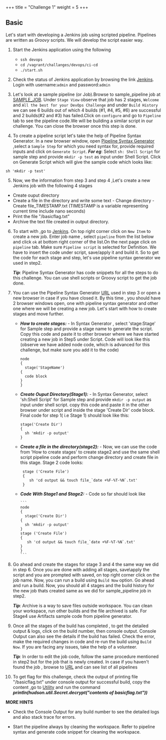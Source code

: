 +++
title = "Challenge 1"
weight = 5
+++

## Basic
Let's start with developing a Jenkins job using scripted pipeline. Pipelines are written as _Groovy_ scripts. We will develop the script easier way.

1. Start the Jenkins application using the following

    - `ssh devops`
    - `cd /vagrant/challanges/devops/ci-cd`
    - `./start.sh`

2. Check the status of Jenkins application by browsing the link [Jenkins](http://192.168.33.10/). Login with username:`admin` and password:`admin`

3. Let's look at a sample pipeline (or Job).Browse to sample_pipeline job at [SAMPLE_JOB]( http://192.168.33.10/job/SAMPLE_PIPELINE/). Under `Stage View` observe that job has 2 stages, `Welcome` and `All the best for your DevOps Challenge` and under `Build History` we can see 6 builds out of which 4 builds (#1, #4, #5, #6) are successful and 2 builds(#2 and #3) has failed.Click on `configure` and go to `Pipeline` tab to see the pipeline code.We will be building a similar script in our challenge. You can close the browser once this step is done.

4. To create a pipeline script let's take the help of Pipeline Syntax Generator. In a new browser window, open        [Pipeline Syntax Generator](http://192.168.33.10/job/SAMPLE_PIPELINE/pipeline-syntax/) ,select a `Sample Step`
   for which you need syntax for, provide required inputs and click on `Generate Script`. _**For eg**_: Select `sh: Shell Script` for sample step and provide `mkdir -p test` as input under Shell Script. Click on Generate Script which will give the sample code which looks like:
```
sh 'mkdir -p test'
```
5. Now, we the information from step 3 and step 4 ,Let's create a new Jenkins job with the following 4 stages

  - Create ouput directory
  - Create a file in the directory and write some text
        - Change directory
        - Create file_TIMESTAMP.txt (TIMESTAMP is a variable representing current time include nano seconds)
  - Print the file "/basicflag.txt"
  - Archive the text file created in output directory.

6. To start with ,go to [Jenkins](http://192.168.33.10/). On top right corner click on `New Item`
   to create a new job. Enter job name , select `pipeline` from the list below
   and click `ok` at bottom right corner of the list.On the next page click on `pipeline` tab.
   Make sure `Pipeline script` is selected for Definition. We have to insert the code under script, save/apply it and  build it. So to get the code for each stage and step, let's use
   pipeline syntax generator we used in step2.

    _**Tip**_: Pipeline Syntax Generator has code snippets for all the steps to do this challenge. You can use shell scripts or Groovy script to get the job done.

7. You can use the Pipeline Syntax Generator [URL](http://192.168.33.10/job/SAMPLE_PIPELINE/pipeline-syntax/) used in step 3 or open a new browser in case if you have closed it. By this time , you should have 2 browser windows open, one with pipeline syntax generator and other one where we will be creating a new job.
Let's start with how to create stages and move further.
    - _**How to create stages:**_
            - In Syntax Generator , select 'stage:Stage' for Sample step and provide a stage
              name to generate the script. Copy this code and paste it to other browser
              where we have started creating a new job in Step5 under Script. Code will look like
              this (observe we have added node code, which is advanced for this challenge, but make sure you add it to the code)

        ```
        node
        {
          stage('StageName')
        {
          code block
        }
        }
        ```
    -  _**Create Ouput Directory(Stage1):**_
            - In Syntax Generator, select 'sh:Shell Script' for Sample step and provide `mkdir -p output`
              as input under shell script. copy this code and paste it in the other browser under script and inside the stage 'Create Dir' code block. Final code for step 1( i.e  Stage 1) should look like this:

        ```
        stage('Create Dir')
        {
          sh 'mkdir -p output'
        }
        ```
    - _**Create a file in the directory(stage2):**_
           - Now, we can use the code from 'How to create stages' to create stage2 and use the same shell script     pipeline code and perform change directory and create file in this stage. Stage 2 code looks:

        ```
         stage ('Create File')
         {
            sh 'cd output && touch file_`date +%F-%T-%N`.txt'
         }
        ```
    - _**Code With Stage1 and Stage2:**_
          - Code so far should look like

          ```
          node
          {
            stage('Create Dir')
          {
            sh 'mkdir -p output'
          }
          stage ('Create File')
          {
             sh 'cd output && touch file_`date +%F-%T-%N`.txt'
          }
          }
          ```

8. Go ahead and create the stages for stage 3 and 4 the same way we did in step 6. Once you are done with adding all stages, save\apply the script and you are prompted with saved, on top right corner click on the job name. Now, you can run a build using `Build Now` option. Go ahead and run a build. Now, you should all 4 stages and the build history for the new job thats created same as we did for sample_pipeline job in step2.

    _**Tip**:_ Archive is a way to save files outside workspace. You can clean your workspace, run other builds and the file archived is safe. For Stage4 use Artifacts sample code from pipeline generator.

9. Once all the stages of the build has completed , to get the detailed output & logs, click on the
   build number, then console output. Console Output can also see the details if the build has failed. Check the error, make the required changes in code and re-run the build using `Build Now`. If you are facing any issues, take the help of a volunteer.

    _**Tip**:_ In order to edit the job code, follow the same procedure mentioned in step2 but for the job that is newly created. In case if you haven't found the job , browse to [URL](http://192.168.33.10/) and can see list of all pipelines

10. To get flag for this challenge, check the output of printing file
   "/basicflag.txt" under console output for successful build, copy the content ,go to
   [Utility](http://192.168.33.10/script) and run the command _**println(hudson.util.Secret.decrypt("contents of basicflag.txt"))**_

**MORE HINTS**

 - Check the Console Output for any build number to see the detailed logs and also stack trace for errors.

 - Start the pipeline always by cleaning the workspace. Refer to pipeline syntax and generate code snippet for cleaning the workspace.
